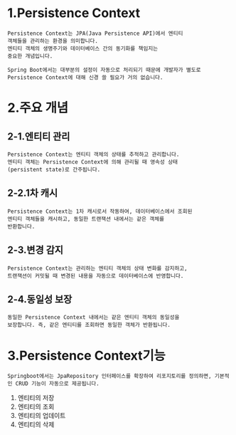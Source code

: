 # 1.Persistence Context
    Persistence Context는 JPA(Java Persistence API)에서 엔티티
    객체들을 관리하는 환경을 의미합니다. 
    엔티티 객체의 생명주기와 데이터베이스 간의 동기화를 책임지는
    중요한 개념입니다.

    Spring Boot에서는 대부분의 설정이 자동으로 처리되기 때문에 개발자가 별도로 Persistence Context에 대해 신경 쓸 필요가 거의 없습니다.
# 2.주요 개념
## 2-1.엔티티 관리
    Persistence Context는 엔티티 객체의 상태를 추적하고 관리합니다.
    엔티티 객체는 Persistence Context에 의해 관리될 때 영속성 상태
    (persistent state)로 간주됩니다.

## 2-2.1차 캐시
    Persistence Context는 1차 캐시로서 작동하여, 데이터베이스에서 조회된 
    엔티티 객체들을 캐시하고, 동일한 트랜잭션 내에서는 같은 객체를 
    반환합니다.

## 2-3.변경 감지
    Persistence Context는 관리하는 엔티티 객체의 상태 변화를 감지하고,
    트랜잭션이 커밋될 때 변경된 내용을 자동으로 데이터베이스에 반영합니다.

## 2-4.동일성 보장
    동일한 Persistence Context 내에서는 같은 엔티티 객체의 동일성을 
    보장합니다. 즉, 같은 엔티티를 조회하면 동일한 객체가 반환됩니다.



# 3.Persistence Context기능
    Springboot에서는 JpaRepository 인터페이스를 확장하여 리포지토리를 정의하면, 기본적인 CRUD 기능이 자동으로 제공됩니다.

1. 엔티티의 저장
2. 엔티티의 조회
3. 엔티티의 업데이트
4. 엔티티의 삭제